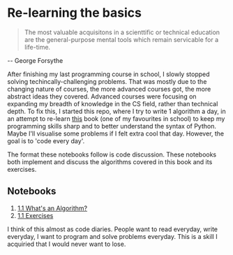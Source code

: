 # Re-learning the basics


> The most valuable acquisitons in a scienttific or technical education are the general-purpose mental tools which remain servicable for a life-time.

-- George Forsythe

After finishing my last programming course in school, I slowly stopped solving techincally-challenging problems. That was mostly due to the changing nature of courses, the more advanced courses got, the more abstract ideas they covered. Advanced courses were focusing on expanding my breadth of knowledge in the CS field, rather than technical depth.
To fix this, I started this repo, where I try to write 1 algorithm a day, in an attempt to re-learn [this](https://doc.lagout.org/science/0_Computer%20Science/2_Algorithms/Introduction%20to%20the%20Design%20and%20Analysis%20of%20Algorithms%20%283rd%20ed.%29%20%5BLevitin%202011-10-09%5D.pdf) book (one of my favourites in school) to keep my programming skills sharp and to better understand the syntax of Python. Maybe I'll visualise some problems if I felt extra cool that day. However, the goal is to 'code every day'.

The format these notebooks follow is code discussion. These notebooks both implement and discuss the algorithms covered in this book and its exercises.


## Notebooks
1. [1.1 What's an Algorithm?](https://nbviewer.jupyter.org/github/ANFALATAWI/Relearning-the-Basics/blob/main/Chapter%201/1-1.ipynb)
2. [1.1 Exercises](https://nbviewer.jupyter.org/github/ANFALATAWI/Relearning-the-Basics/blob/main/Chapter%201/Exercises%201-1.ipynb)


I think of this almost as code diaries. People want to read everyday, write everyday, I want to program and solve problems everyday. This is a skill I acquiried that I would never want to lose.
